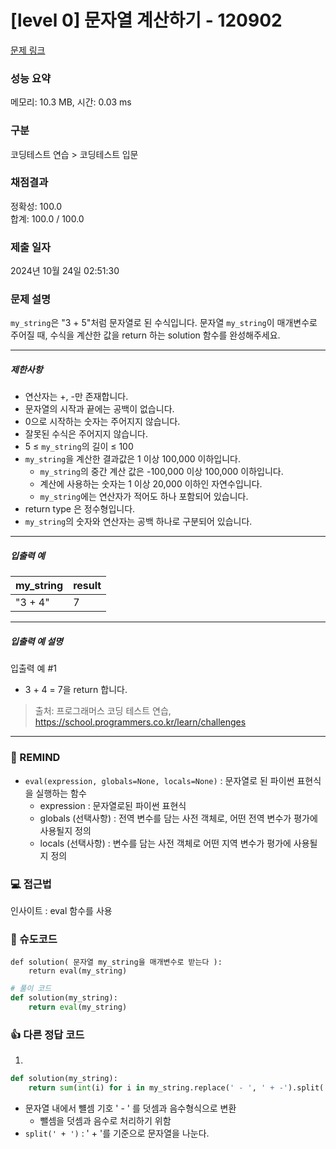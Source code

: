 # [level 0] 문자열 계산하기 - 120902 

[문제 링크](https://school.programmers.co.kr/learn/courses/30/lessons/120902) 

### 성능 요약

메모리: 10.3 MB, 시간: 0.03 ms

### 구분

코딩테스트 연습 > 코딩테스트 입문

### 채점결과

정확성: 100.0<br/>합계: 100.0 / 100.0

### 제출 일자

2024년 10월 24일 02:51:30

### 문제 설명

<p><code>my_string</code>은 "3 + 5"처럼 문자열로 된 수식입니다. 문자열 <code>my_string</code>이 매개변수로 주어질 때, 수식을 계산한 값을 return 하는 solution 함수를 완성해주세요.</p>

<hr>

<h5>제한사항</h5>

<ul>
<li>연산자는 +, -만 존재합니다.</li>
<li>문자열의 시작과 끝에는 공백이 없습니다.</li>
<li>0으로 시작하는 숫자는 주어지지 않습니다.</li>
<li>잘못된 수식은 주어지지 않습니다.</li>
<li>5 ≤ <code>my_string</code>의 길이 ≤ 100</li>
<li><code>my_string</code>을&nbsp;계산한 결과값은 1 이상 100,000 이하입니다.

<ul>
<li><code>my_string</code>의 중간 계산 값은 -100,000 이상 100,000 이하입니다.</li>
<li>계산에 사용하는 숫자는 1 이상 20,000 이하인 자연수입니다.</li>
<li><code>my_string</code>에는 연산자가 적어도 하나 포함되어 있습니다.</li>
</ul></li>
<li>return type 은 정수형입니다.</li>
<li><code>my_string</code>의 숫자와 연산자는 공백 하나로 구분되어 있습니다.</li>
</ul>

<hr>

<h5>입출력 예</h5>
<table class="table">
        <thead><tr>
<th>my_string</th>
<th>result</th>
</tr>
</thead>
        <tbody><tr>
<td>"3 + 4"</td>
<td>7</td>
</tr>
</tbody>
      </table>
<hr>

<h5>입출력 예 설명</h5>

<p>입출력 예 #1</p>

<ul>
<li>3 + 4 = 7을 return 합니다.</li>
</ul>


> 출처: 프로그래머스 코딩 테스트 연습, https://school.programmers.co.kr/learn/challenges
---
### 🤔 REMIND
- `eval(expression, globals=None, locals=None)` : 문자열로 된 파이썬 표현식을 실행하는 함수
    - expression : 문자열로된 파이썬 표현식
    - globals (선택사항) : 전역 변수를 담는 사전 객체로, 어떤 전역 변수가 평가에 사용될지 정의
    - locals (선택사항) : 변수를 담는 사전 객체로 어떤 지역 변수가 평가에 사용될지 정의

### 💻 접근법
인사이트 : eval 함수를 사용

### 📝 슈도코드
```
def solution( 문자열 my_string을 매개변수로 받는다 ):
    return eval(my_string)
```
```python
# 풀이 코드
def solution(my_string):
    return eval(my_string)
```

### 👍 다른 정답 코드
1.
```python
def solution(my_string):
    return sum(int(i) for i in my_string.replace(' - ', ' + -').split(' + '))
```
- 문자열 내에서 뺼셈 기호 ' - ' 를 덧셈과 음수형식으로 변환
    - 뺄셈을 덧셈과 음수로 처리하기 위함
- `split(' + ')` : ' + '를 기준으로 문자열을 나눈다.

